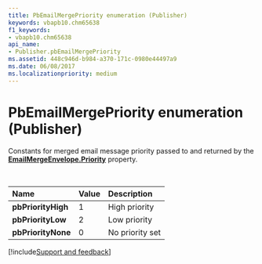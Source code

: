 ```yaml
---
title: PbEmailMergePriority enumeration (Publisher)
keywords: vbapb10.chm65638
f1_keywords:
- vbapb10.chm65638
api_name:
- Publisher.pbEmailMergePriority
ms.assetid: 448c946d-b984-a370-171c-0980e44497a9
ms.date: 06/08/2017
ms.localizationpriority: medium
---
```



# PbEmailMergePriority enumeration (Publisher)

Constants for merged email message priority passed to and returned by the **[EmailMergeEnvelope.Priority](Publisher.EmailMergeEnvelope.Priority.md)** property.

<br/>

|Name|Value|Description|
|:-----|:-----|:-----|
| **pbPriorityHigh**|1|High priority|
| **pbPriorityLow**|2|Low priority|
| **pbPriorityNone**|0|No priority set|

[!include[Support and feedback](~/includes/feedback-boilerplate.md)]